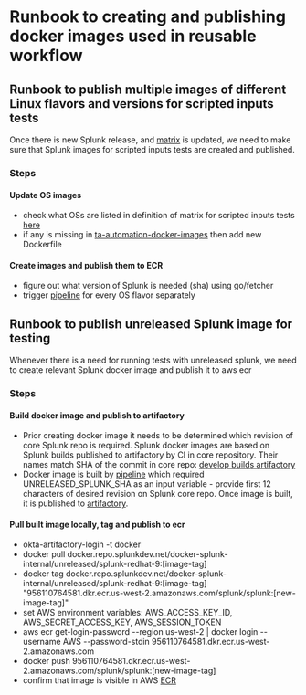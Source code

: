 # Runbook to creating and publishing docker images used in reusable workflow
## Runbook to publish multiple images of different Linux flavors and versions for scripted inputs tests
Once there is new Splunk release, and [matrix](https://github.com/splunk/addonfactory-test-matrix-action) is updated, we need to make sure that Splunk images for scripted inputs tests are created and published.
### Steps

#### Update OS images
- check what OSs are listed in definition of matrix for scripted inputs tests [here](https://github.com/splunk/addonfactory-workflow-addon-release/blob/72497e5c03894369b8fbdd2a2c4134c233ba1b5d/.github/workflows/reusable-build-test-release.yml#L27)
- if any is missing in [ta-automation-docker-images](https://cd.splunkdev.com/taautomation/ta-automation-docker-images/-/tree/main/dockerfiles) then add new Dockerfile

#### Create images and publish them to ECR
- figure out what version of Splunk is needed (sha) using go/fetcher
- trigger [pipeline](https://cd.splunkdev.com/taautomation/ta-automation-docker-images/-/pipelines/new) for every OS flavor separately

## Runbook to publish unreleased Splunk image for testing
Whenever there is a need for running tests with unreleased splunk, we need to create relevant Splunk docker image and publish it to aws ecr
### Steps
#### Build docker image and publish to artifactory
- Prior creating docker image it needs to be determined which revision of core Splunk repo is required. Splunk docker images are based on Splunk builds published to artifactory by CI in core repository. Their names match SHA of the commit in core repo: [develop builds artifactory](https://repo.splunkdev.net:443/artifactory/generic/splcore/builds/develop/)
- Docker image is built by [pipeline](https://cd.splunkdev.com/core-ee/docker-splunk-internal/-/pipelines/new) which required UNRELEASED_SPLUNK_SHA as an input variable - provide first 12 characters of desired revision on Splunk core repo. Once image is built, it is published to [artifactory](https://repo.splunkdev.net/ui/repos/tree/General/docker/docker-splunk-internal/unreleased/splunk-redhat-9).
#### Pull built image locally, tag and publish to ecr
- okta-artifactory-login -t docker
- docker pull docker.repo.splunkdev.net/docker-splunk-internal/unreleased/splunk-redhat-9:[image-tag]
- docker tag docker.repo.splunkdev.net/docker-splunk-internal/unreleased/splunk-redhat-9:[image-tag] "956110764581.dkr.ecr.us-west-2.amazonaws.com/splunk/splunk:[new-image-tag]"
- set AWS environment variables: AWS_ACCESS_KEY_ID, AWS_SECRET_ACCESS_KEY, AWS_SESSION_TOKEN
- aws ecr get-login-password --region us-west-2 | docker login --username AWS --password-stdin 956110764581.dkr.ecr.us-west-2.amazonaws.com
- docker push 956110764581.dkr.ecr.us-west-2.amazonaws.com/splunk/splunk:[new-image-tag]
- confirm that image is visible in AWS [ECR](https://us-west-2.console.aws.amazon.com/ecr/repositories/private/956110764581/splunk/splunk?region=us-west-2) 